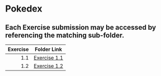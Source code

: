 # Pokedex
## Each Exercise submission may be accessed by referencing the matching sub-folder.
| Exercise | Folder Link |
|---------:|-------------|
|1.1|[Exercise 1.1](https://github.com/RaedanGroup/Pokedex/tree/main/1.01_Pokedex-Exercise)|
|1.2|[Exercise 1.2](https://github.com/RaedanGroup/Pokedex/tree/main/1.02_Pokedex-Exercise)|

